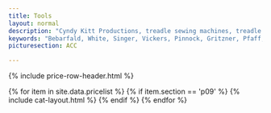 ```yaml
---
title: Tools
layout: normal
description: "Cyndy Kitt Productions, treadle sewing machines, treadle sewing machine parts, sewing machine parts, vintage treadle sewing machines, reproduction sewing machine manuals, sewing machine manual, sewing, clothing, accessories, costume, bags, eco friendly, green machine, craft, treadle, design, eco sewing, sustainable craft"
keywords: "Bebarfald, White, Singer, Vickers, Pinnock, Gritzner, Pfaff, treadle sewing machine, vintage sewing machine, sewing machine manual, sewing"
picturesection: ACC

---
```


<div class="container mb-4">
{% include price-row-header.html %}

{% for item in site.data.pricelist %}
{% if item.section == 'p09' %}
{% include cat-layout.html %}
{% endif %}
{% endfor %}

</div><!-- end container -->
<script src="{{"assets/js/shop.js" | relative_url}}"/></script>
